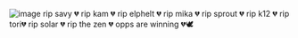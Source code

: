 ![image](https://github.com/user-attachments/assets/72f781f9-d541-420d-93b5-ac0472808158)
rip savy 💔 rip kam 💔 rip elphelt 💔 rip mika 💔 rip sprout 💔 rip k12 💔 rip tori💔 rip solar 💔 rip the zen 💔  opps are winning 💔🕊️
